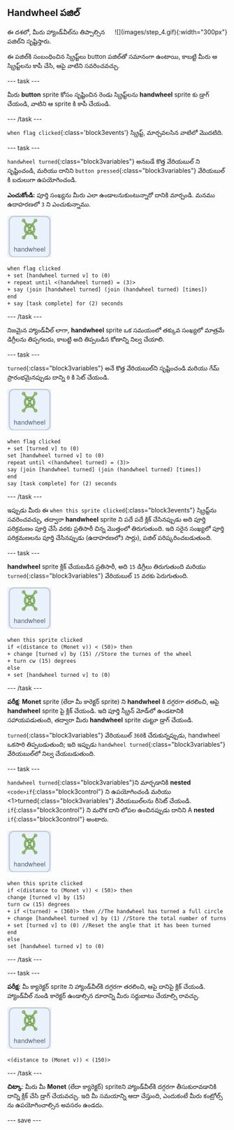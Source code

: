 ## Handwheel పజిల్

<div style="display: flex; flex-wrap: wrap">
<div style="flex-basis: 200px; flex-grow: 1; margin-right: 15px;">
ఈ దశలో, మీరు హ్యాండ్‌వీల్‌ను తిప్పాల్సిన పజిల్‌ని సృష్టిస్తారు.
</div>
<div>
![](images/step_4.gif){:width="300px"}
</div>
</div>

ఈ పజిల్‌కి సంబంధించిన స్క్రిప్ట్‌లు button పజిల్‌తో సమానంగా ఉంటాయి, కాబట్టి మీరు ఆ స్క్రిప్ట్‌లను కాపీ చేసి, ఆపై వాటిని సవరించవచ్చు.

--- task ---

మీరు **button** sprite కోసం సృష్టించిన రెండు స్క్రిప్ట్‌లను **handwheel** sprite కు డ్రాగ్ చేయండి, వాటిని ఆ sprite కి కాపీ చేయండి.

--- /task ---

`when flag clicked`{:class='block3events'} స్క్రిప్ట్, మార్చవలసిన వాటిలో మొదటిది.

--- task ---

`handwheel turned`{:class="block3variables"} అనబడే కొత్త వేరియబుల్ ని సృష్టించండి, మరియు దానిని `button pressed`{:class="block3variables"} వేరియబుల్ కి బదులుగా ఉపయోగించండి.

**ఎంచుకోండి:** పూర్తి సంఖ్యను మీరు ఎలా ఉండాలనుకుంటున్నారో దానికి మార్చండి. మనము ఉదాహరణలో `3` ని ఎంచుకున్నాము.

![Handwheel sprite.](images/handwheel-sprite.png)

```blocks3
when flag clicked
+ set [handwheel turned v] to (0)
+ repeat until <(handwheel turned) = (3)>
+ say (join [handwheel turned] (join (handwheel turned) [times])
end
+ say [task complete] for (2) seconds
```

--- /task ---

నిజమైన హ్యాండ్‌వీల్ లాగా, **handwheel** sprite ఒక సమయంలో తక్కువ సంఖ్యలో మాత్రమే డిగ్రీలను తిప్పగలదు, కాబట్టి అది తిప్పబడిన కోణాన్ని నిల్వ చేయాలి.

--- task ---

`turned`{:class="block3variables"} అనే కొత్త వేరియబుల్‌ని సృష్టించండి మరియు గేమ్ ప్రారంభమైనప్పుడు దాన్ని `0` కి సెట్ చేయండి.

![Handwheel sprite.](images/handwheel-sprite.png)

```blocks3
when flag clicked
+ set [turned v] to (0)
set [handwheel turned v] to (0)
repeat until <(handwheel turned) = (3)>
say (join [handwheel turned] (join (handwheel turned) [times])
end
say [task complete] for (2) seconds
```

--- /task ---

ఇప్పుడు మీరు ఈ `when this sprite clicked`{:class="block3events"} స్క్రిప్ట్‌ను సవరించవచ్చు, తద్వారా **handwheel** sprite ని పదే పదే క్లిక్ చేసినప్పుడు అది పూర్తి పరిక్రమణం పూర్తి చేసే వరకు ప్రతిసారీ చిన్న మొత్తంలో తిరుగుతుంది. ఇది సరైన సంఖ్యలో పూర్తి పరిక్రమణలను పూర్తి చేసినప్పుడు (ఉదాహరణలో`3` సార్లు), పజిల్ పరిష్కరించబడుతుంది.

--- task ---

**handwheel** sprite క్లిక్ చేయబడిన ప్రతిసారీ, అది `15` డిగ్రీలు తిరుగుతుంది మరియు `turned`{:class="block3variables"} వేరియబుల్ `15` వరకు పెరుగుతుంది.

![Handwheel sprite.](images/handwheel-sprite.png)

```blocks3
when this sprite clicked
if <(distance to (Monet v)) < (50)> then
+ change [turned v] by (15) //Store the turnes of the wheel
+ turn cw (15) degrees
else
+ set [handwheel turned v] to (0)
```

--- /task ---

**పరీక్ష**: **Monet** sprite (లేదా మీ కారెక్టర్ sprite) ని **handwheel** కి దగ్గరగా తరలించి, ఆపై **handwheel** sprite పై క్లిక్ చేయండి. ఇది పూర్తి స్క్రీన్ మోడ్‌లో ఉండటానికి సహాయపడుతుంది, తద్వారా మీరు **handwheel** sprite చుట్టూ డ్రాగ్ చేయండి.

`turned`{:class="block3variables"} వేరియబుల్ `360`కి చేరుకున్నప్పుడు, handwheel ఒకసారి తిప్పబడుతుంది; ఇది ఇప్పుడు `handwheel turned`{:class="block3variables"} వేరియబుల్‌లో నిల్వ చేయబడుతుంది.

--- task ---

`handwheel turned`{:class="block3variables"}ని మార్చడానికి **nested** `<code>if`{:class="block3control"} ని ఉపయోగించండి మరియు <1>turned</code>{:class="block3variables"} వేరియబుల్‌లను రీసెట్ చేయండి. `if`{:class="block3control"} ని మరొక దాని లోపల ఉంచినప్పుడు దానిని A **nested** `if`{:class="block3control"} అంటారు.

![Handwheel sprite.](images/handwheel-sprite.png)

```blocks3
when this sprite clicked
if <(distance to (Monet v)) < (50)> then
change [turned v] by (15)
turn cw (15) degrees
+ if <(turned) = (360)> then //The handwheel has turned a full circle
+ change [handwheel turned v] by (1) //Store the total number of turns
+ set [turned v] to (0) //Reset the angle that it has been turned
end
else
set [handwheel turned v] to (0)
```

--- /task ---

--- task ---

**పరీక్ష:** మీ క్యారెక్టర్ sprite ని హ్యాండ్‌వీల్‌కి దగ్గరగా తరలించి, ఆపై దానిపై క్లిక్ చేయండి. హ్యాండ్‌వీల్ నుండి కారెక్టర్ ఉండాల్సిన దూరాన్ని మీరు సర్దుబాటు చేయాల్సి రావచ్చు.

![Handwheel sprite.](images/handwheel-sprite.png)

```blocks3
<(distance to (Monet v)) < (150)>
```

--- /task ---

**చిట్కా**: మీరు మీ **Monet** (లేదా క్యారెక్టర్) spriteని హ్యాండ్‌వీల్‌కి దగ్గరగా తీసుకురావడానికి దాన్ని క్లిక్ చేసి డ్రాగ్ చేయవచ్చు. ఇది మీ సమయాన్ని ఆదా చేస్తుంది, ఎందుకంటే మీరు కంట్రోల్స్ ను ఉపయోగించాల్సిన అవసరం ఉండదు.

--- save ---
